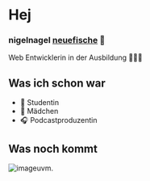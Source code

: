 # Hej
### nigelnagel [neuefische](https://www.neuefische.de/) 🐧
Web Entwicklerin in der Ausbildung 👩🏻‍💻

## Was ich schon war 
* 💒 Studentin
* 🍓 Mädchen
* 🎧 Podcastproduzentin

## Was noch kommt
![image](https://user-images.githubusercontent.com/112318280/187235955-02935f2d-3aaa-465e-aaba-97d12b59a87a.png)uvm.
